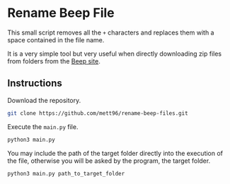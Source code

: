 # Rename Beep File
This small script removes all the `+` characters and replaces them with a space contained in the file name.

It is a very simple tool but very useful when directly downloading zip files from folders from the [Beep site](https://beep.metid.polimi.it).
## Instructions

Download the repository.
```bash
git clone https://github.com/mett96/rename-beep-files.git
```

Execute the `main.py` file.

```python
python3 main.py
```

You may include the path of the target folder directly into the execution of the file, otherwise you will be asked by the program, the target folder.

```python
python3 main.py path_to_target_folder
```
